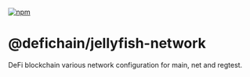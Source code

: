 [![npm](https://img.shields.io/npm/v/@defichain/jellyfish-network)](https://www.npmjs.com/package/@defichain/jellyfish-network/v/latest)

# @defichain/jellyfish-network

DeFi blockchain various network configuration for main, net and regtest.
